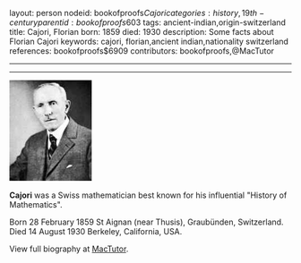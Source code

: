layout: person
nodeid: bookofproofs$Cajori
categories: history,19th-century
parentid: bookofproofs$603
tags: ancient-indian,origin-switzerland
title: Cajori, Florian
born: 1859
died: 1930
description: Some facts about Florian Cajori
keywords: cajori, florian,ancient indian,nationality switzerland
references: bookofproofs$6909
contributors: bookofproofs,@MacTutor

---


---

![Cajori.jpg](https://github.com/bookofproofs/bookofproofs.github.io/blob/main/_sources/_assets/images/portraits/Cajori.jpg?raw=true)

**Cajori** was a Swiss mathematician best known for his influential "History of Mathematics".

Born 28 February 1859 St Aignan (near Thusis), Graubünden, Switzerland. Died 14 August 1930 Berkeley, California, USA.


View full biography at [MacTutor](https://mathshistory.st-andrews.ac.uk/Biographies/Cajori/).